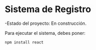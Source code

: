 <h1>Sistema de Registro</h1>

-Estado del proyecto: En construcción.

Para ejecutar el sistema, debes poner:

```npm install react```
